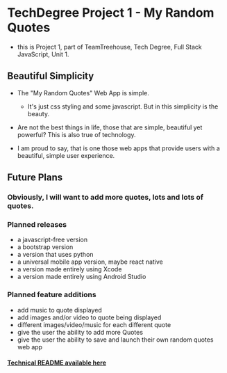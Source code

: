 # TechDegree Project 1  - My Random Quotes

  - this is Project 1, part of TeamTreehouse, Tech Degree, Full Stack JavaScript, Unit 1.

## Beautiful Simplicity

  - The "My Random Quotes" Web App is simple.
    - It's just css styling and some javascript. But in this simplicity is the beauty.


  - Are not the best things in life, those that are simple, beautiful yet powerful? This is also true of technology.


  - I am proud to say, that is one those web apps that provide users with a beautiful, simple user experience.

## Future Plans

### Obviously, I will want to add more quotes, lots and lots of quotes.

### Planned releases
  - a javascript-free version
  - a bootstrap version
  - a version that uses python
  - a universal mobile app version, maybe react native
  - a version made entirely using Xcode
  - a version made entirely using Android Studio

### Planned feature additions
  - add music to quote displayed
  - add images and/or video to quote being displayed
  - different images/video/music for each different quote
  - give the user the ability to add more Quotes
  - give the user the ability to save and launch their own random quotes web app

#### [Technical README available here](TechnicalREADME.md)

